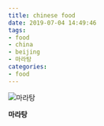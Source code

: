 ```yaml
---
title: chinese food
date: 2019-07-04 14:49:46
tags:
- food
- china
- beijing
- 마라탕
categories:
- food
---
```


![마라탕](/images/food/20190614_193438_마라탕.jpg "마라탕")

**마라탕**